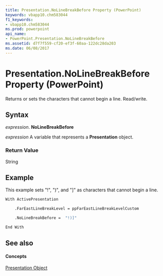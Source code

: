 ```yaml
---
title: Presentation.NoLineBreakBefore Property (PowerPoint)
keywords: vbapp10.chm583044
f1_keywords:
- vbapp10.chm583044
ms.prod: powerpoint
api_name:
- PowerPoint.Presentation.NoLineBreakBefore
ms.assetid: d7f7f559-cf20-ef3f-60aa-122dc28da203
ms.date: 06/08/2017
---
```



# Presentation.NoLineBreakBefore Property (PowerPoint)

Returns or sets the characters that cannot begin a line. Read/write.


## Syntax

 _expression_. **NoLineBreakBefore**

 _expression_ A variable that represents a **Presentation** object.


### Return Value

String


## Example

This example sets "!", ")", and "]" as characters that cannot begin a line.


```vb
With ActivePresentation

    .FarEastLineBreakLevel = ppFarEastLineBreakLevelCustom

    .NoLineBreakBefore =  "!)]"

End With
```


## See also


#### Concepts


[Presentation Object](PowerPoint.Presentation.md)

